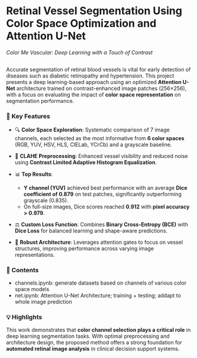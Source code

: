 # Retinal Vessel Segmentation Using Color Space Optimization and Attention U-Net
*Color Me Vascular: Deep Learning with a Touch of Contrast*

##

Accurate segmentation of retinal blood vessels is vital for early detection of diseases such as diabetic retinopathy and hypertension. This project presents a deep learning-based approach using an optimized **Attention U-Net** architecture trained on contrast-enhanced image patches (256×256), with a focus on evaluating the impact of **color space representation** on segmentation performance.

### 🧠 Key Features

* 🔍 **Color Space Exploration**: Systematic comparison of 7 image channels, each selected as the most informative from **6 color spaces** (RGB, YUV, HSV, HLS, CIELab, YCrCb) and a grayscale baseline.
* 🎯 **CLAHE Preprocessing**: Enhanced vessel visibility and reduced noise using **Contrast Limited Adaptive Histogram Equalization**.
* 📊 **Top Results**:

  * **Y channel (YUV)** achieved best performance with an average **Dice coefficient of 0.879** on test patches, significantly outperforming grayscale (0.835).
  * On full-size images, Dice scores reached **0.912** with **pixel accuracy > 0.979**.
* ⚖️ **Custom Loss Function**: Combines **Binary Cross-Entropy (BCE)** with **Dice Loss** for balanced learning and shape-aware predictions.
* 🧩 **Robust Architecture**: Leverages attention gates to focus on vessel structures, improving performance across varying image representations.

### 📁 Contents

* channels.ipynb: generate datasets based on channels of various color space models
* net.ipynb: Attention U-Net Architecture; training + testing; addapt to whole image prediction

### 💡 Highlights

This work demonstrates that **color channel selection plays a critical role** in deep learning segmentation tasks. With optimal preprocessing and architecture design, the proposed method offers a strong foundation for **automated retinal image analysis** in clinical decision support systems.
